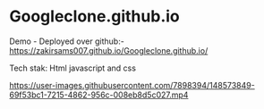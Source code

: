 # Googleclone.github.io

Demo - Deployed over github:- https://zakirsams007.github.io/Googleclone.github.io/

Tech stak: Html javascript and css 






https://user-images.githubusercontent.com/7898394/148573849-69f53bc1-7215-4862-956c-008eb8d5c027.mp4

